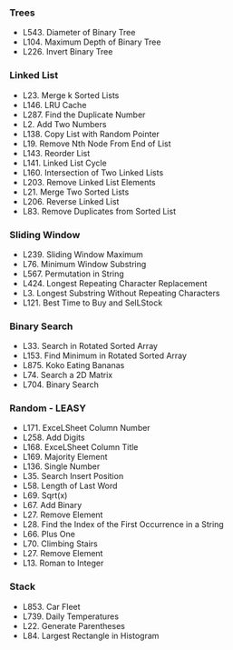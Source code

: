 ### Trees

- L543. Diameter of Binary Tree
- L104. Maximum Depth of Binary Tree
- L226. Invert Binary Tree

### Linked List

- L23. Merge k Sorted Lists
- L146. LRU Cache
- L287. Find the Duplicate Number
- L2. Add Two Numbers
- L138. Copy List with Random Pointer
- L19. Remove Nth Node From End of List
- L143. Reorder List
- L141. Linked List Cycle
- L160. Intersection of Two Linked Lists
- L203. Remove Linked List Elements
- L21. Merge Two Sorted Lists
- L206. Reverse Linked List
- L83. Remove Duplicates from Sorted List

### Sliding Window

- L239. Sliding Window Maximum
- L76. Minimum Window Substring
- L567. Permutation in String
- L424. Longest Repeating Character Replacement
- L3. Longest Substring Without Repeating Characters
- L121. Best Time to Buy and SelLStock

### Binary Search

- L33. Search in Rotated Sorted Array
- L153. Find Minimum in Rotated Sorted Array
- L875. Koko Eating Bananas
- L74. Search a 2D Matrix
- L704. Binary Search

### Random - LEASY

- L171. ExceLSheet Column Number
- L258. Add Digits
- L168. ExceLSheet Column Title
- L169. Majority Element
- L136. Single Number
- L35. Search Insert Position
- L58. Length of Last Word
- L69. Sqrt(x)
- L67. Add Binary
- L27. Remove Element
- L28. Find the Index of the First Occurrence in a String
- L66. Plus One
- L70. Climbing Stairs
- L27. Remove Element
- L13. Roman to Integer

### Stack

- L853. Car Fleet
- L739. Daily Temperatures
- L22. Generate Parentheses
- L84. Largest Rectangle in Histogram
